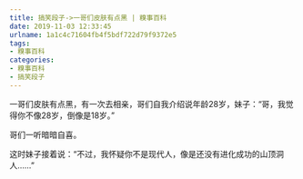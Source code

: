 ```yaml
---
title: 搞笑段子->一哥们皮肤有点黑 | 糗事百科
date: 2019-11-03 12:33:45
urlname: 1a1c4c71604fb4f5bdf722d79f9372e5
tags: 
- 糗事百科
categories:
- 糗事百科
- 搞笑段子
---
```

一哥们皮肤有点黑，有一次去相亲，哥们自我介绍说年龄28岁，妹子：“哥，我觉得你不像28岁，倒像是18岁。”

哥们一听暗暗自喜。

这时妹子接着说：“不过，我怀疑你不是现代人，像是还没有进化成功的山顶洞人……”


